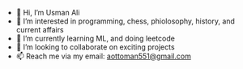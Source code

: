 - 👋 Hi, I’m Usman Ali
- 👀 I’m interested in programming, chess, phiolosophy, history, and current affairs
- 🌱 I’m currently learning ML, and doing leetcode
- 💞️ I’m looking to collaborate on exciting projects
- 📫 Reach me via my email: aottoman551@gmail.com

<!---
UsmanAli404/UsmanAli404 is a ✨ special ✨ repository because its `README.md` (this file) appears on your GitHub profile.
You can click the Preview link to take a look at your changes.
--->
